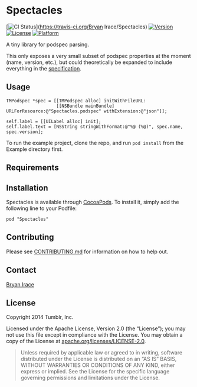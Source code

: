 # Spectacles

[![CI Status](http://img.shields.io/travis/tumblr/Spectacles.svg?style=flat)](https://travis-ci.org/Bryan Irace/Spectacles)
[![Version](https://img.shields.io/cocoapods/v/Spectacles.svg?style=flat)](http://cocoadocs.org/docsets/Spectacles)
[![License](https://img.shields.io/cocoapods/l/Spectacles.svg?style=flat)](http://cocoadocs.org/docsets/Spectacles)
[![Platform](https://img.shields.io/cocoapods/p/Spectacles.svg?style=flat)](http://cocoadocs.org/docsets/Spectacles)

A tiny library for podspec parsing.

This only exposes a very small subset of podspec properties at the moment (name, version, etc.), but could theoretically be expanded to include everything in the [specification](http://guides.cocoapods.org/syntax/podspec.html).

## Usage

```objc
TMPodspec *spec = [[TMPodspec alloc] initWithFileURL:
                   [[NSBundle mainBundle] URLForResource:@"Spectacles.podspec" withExtension:@"json"]];

self.label = [[UILabel alloc] init];
self.label.text = [NSString stringWithFormat:@"%@ (%@)", spec.name, spec.version];
```

To run the example project, clone the repo, and run `pod install` from the Example directory first.

## Requirements

## Installation

Spectacles is available through [CocoaPods](http://cocoapods.org). To install it, simply add the following line to your Podfile:

    pod "Spectacles"

## Contributing

Please see [CONTRIBUTING.md](https://github.com/tumblr/Spectacles/blob/master/CONTRIBUTING.md) for information on how to help out.

## Contact

[Bryan Irace](mailto:bryan@tumblr.com)

## License

Copyright 2014 Tumblr, Inc.

Licensed under the Apache License, Version 2.0 (the “License”); you may not use
this file except in compliance with the License. You may obtain a copy of the
License at [apache.org/licenses/LICENSE-2.0](http://www.apache.org/licenses/LICENSE-2.0).

> Unless required by applicable law or agreed to in writing, software
> distributed under the License is distributed on an “AS IS” BASIS, WITHOUT
> WARRANTIES OR CONDITIONS OF ANY KIND, either express or implied. See the
> License for the specific language governing permissions and limitations under
> the License.
